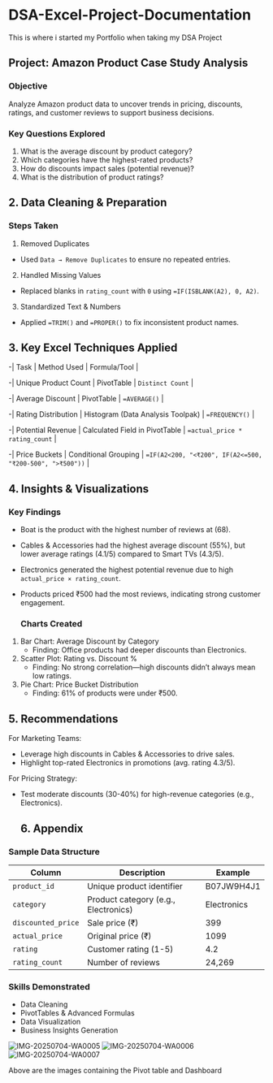 # DSA-Excel-Project-Documentation

This is where i started my Portfolio when taking my DSA Project

## Project: Amazon Product Case Study Analysis

### Objective 
Analyze Amazon product data to uncover trends in pricing, discounts, ratings, and customer reviews to support business decisions.

### Key Questions Explored  
1. What is the average discount by product category?  
2. Which categories have the highest-rated products?  
3. How do discounts impact sales (potential revenue)?  
4. What is the distribution of product ratings?


## 2. Data Cleaning & Preparation  
### Steps Taken  
 1. Removed Duplicates
- Used `Data → Remove Duplicates` to ensure no repeated entries.  
2. Handled Missing Values 
- Replaced blanks in `rating_count` with `0` using `=IF(ISBLANK(A2), 0, A2)`.  
3. Standardized Text & Numbers  
- Applied `=TRIM()` and `=PROPER()` to fix inconsistent product names.


## 3. Key Excel Techniques Applied 
-| Task                    | Method Used                              | Formula/Tool |

-| Unique Product Count    | PivotTable                               | `Distinct Count` |

-| Average Discount        | PivotTable                               | `=AVERAGE()`     |

-| Rating Distribution     | Histogram (Data Analysis Toolpak)        | `=FREQUENCY()`   |

-| Potential Revenue       | Calculated Field in PivotTable           | `=actual_price * rating_count` |

-| Price Buckets           | Conditional Grouping                     | `=IF(A2<200, "<₹200", IF(A2<=500, "₹200-500", ">₹500"))` |


## 4. Insights & Visualizations  
### Key Findings  
- Boat is the product with the highest number of reviews at (68).
- Cables & Accessories had the highest average discount (55%), but lower average ratings (4.1/5) compared to Smart TVs (4.3/5).  
- Electronics generated the highest potential revenue due to high `actual_price × rating_count`.  
- Products priced ₹500 had the most reviews, indicating strong customer engagement.


  ### Charts Created  
1. Bar Chart: Average Discount by Category  
   - Finding: Office products had deeper discounts than Electronics.  
2. Scatter Plot: Rating vs. Discount %  
   - Finding: No strong correlation—high discounts didn’t always mean low ratings.  
3. Pie Chart: Price Bucket Distribution  
   - Finding: 61% of products were under ₹500. 


## 5. Recommendations 
For Marketing Teams:  
- Leverage high discounts in Cables & Accessories to drive sales.  
- Highlight top-rated Electronics in promotions (avg. rating 4.3/5).  

For Pricing Strategy:  
- Test moderate discounts (30-40%) for high-revenue categories (e.g., Electronics).


  ## 6. Appendix  
### Sample Data Structure 
| Column             | Description                          | Example          |
|---------------------|--------------------------------------|------------------|
| `product_id`        | Unique product identifier            | B07JW9H4J1       |
| `category`          | Product category (e.g., Electronics)      | Electronics           |
| `discounted_price`  | Sale price (₹)                       | 399              |
| `actual_price`      | Original price (₹)                   | 1099             |
| `rating`            | Customer rating (1-5)                | 4.2              |
| `rating_count`      | Number of reviews                    | 24,269           |


### Skills Demonstrated 
- Data Cleaning  
- PivotTables & Advanced Formulas  
- Data Visualization   
- Business Insights Generation 

![IMG-20250704-WA0005](https://github.com/user-attachments/assets/9a721b0e-3bce-4dc6-8d7e-eec5428c0937)
![IMG-20250704-WA0006](https://github.com/user-attachments/assets/6bb16c38-1c1f-4a9c-9aaa-f8d66979baf6)
![IMG-20250704-WA0007](https://github.com/user-attachments/assets/41759e85-75ae-4e38-9129-75f2610d4339)


Above are the images containing the Pivot table and Dashboard 

